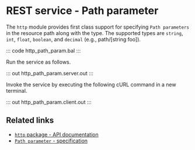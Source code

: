 # REST service - Path parameter

The `http` module provides first class support for specifying `Path parameters` in the resource path along with the type. The supported types are `string`, `int`, `float`, `boolean`, and `decimal` (e.g., path/[string foo]).

::: code http_path_param.bal :::

Run the service as follows.

::: out http_path_param.server.out :::

Invoke the service by executing the following cURL command in a new terminal.

::: out http_path_param.client.out :::

## Related links
- [`http` package - API documentation](https://lib.ballerina.io/ballerina/http/latest/)
- [`Path parameter` - specification](https://ballerina.io/spec/http/#233-path-parameter)
